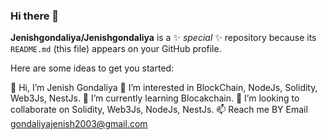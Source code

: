 ### Hi there 👋


**Jenishgondaliya/Jenishgondaliya** is a ✨ _special_ ✨ repository because its `README.md` (this file) appears on your GitHub profile.

Here are some ideas to get you started:

👋 Hi, I’m Jenish Gondaliya
👀 I’m interested in BlockChain, NodeJs, Solidity, Web3Js, NestJs.
🌱 I’m currently learning Blocakchain.
💞️ I’m looking to collaborate on Solidity, Web3Js, NodeJs, NestJs.
📫 Reach me BY Email gondaliyajenish2003@gmail.com

